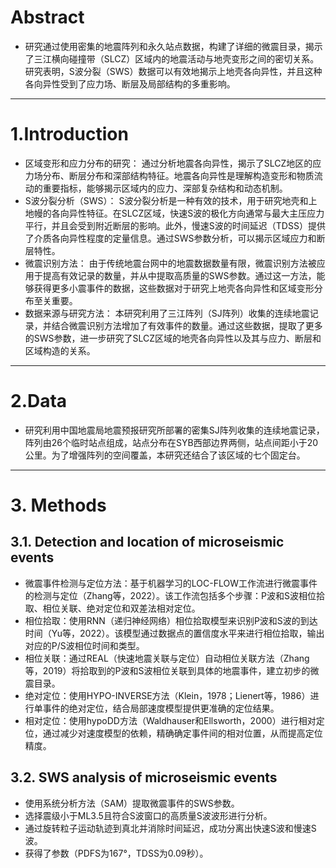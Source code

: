 # Abstract
- 研究通过使用密集的地震阵列和永久站点数据，构建了详细的微震目录，揭示了三江横向碰撞带（SLCZ）区域内的地震活动与地壳变形之间的密切关系。研究表明，S波分裂（SWS）数据可以有效地揭示上地壳各向异性，并且这种各向异性受到了应力场、断层及局部结构的多重影响。
---
# 1.Introduction
- 区域变形和应力分布的研究：
通过分析地震各向异性，揭示了SLCZ地区的应力场分布、断层分布和深部结构特征。地震各向异性是理解构造变形和物质流动的重要指标，能够揭示区域内的应力、深部复杂结构和动态机制。
- S波分裂分析（SWS）：
S波分裂分析是一种有效的技术，用于研究地壳和上地幔的各向异性特征。在SLCZ区域，快速S波的极化方向通常与最大主压应力平行，并且会受到附近断层的影响。此外，慢速S波的时间延迟（TDSS）提供了介质各向异性程度的定量信息。通过SWS参数分析，可以揭示区域应力和断层特性。
- 微震识别方法：
由于传统地震台网中的地震数据数量有限，微震识别方法被应用于提高有效记录的数量，并从中提取高质量的SWS参数。通过这一方法，能够获得更多小震事件的数据，这些数据对于研究上地壳各向异性和区域变形分布至关重要。
- 数据来源与研究方法：
本研究利用了三江阵列（SJ阵列）收集的连续地震记录，并结合微震识别方法增加了有效事件的数量。通过这些数据，提取了更多的SWS参数，进一步研究了SLCZ区域的地壳各向异性以及其与应力、断层和区域构造的关系。
---
# 2.Data
- 研究利用中国地震局地震预报研究所部署的密集SJ阵列收集的连续地震记录，阵列由26个临时站点组成，站点分布在SYB西部边界两侧，站点间距小于20公里。为了增强阵列的空间覆盖，本研究还结合了该区域的七个固定台。
---
# 3. Methods
## 3.1. Detection and location of microseismic events
- 微震事件检测与定位方法：基于机器学习的LOC-FLOW工作流进行微震事件的检测与定位（Zhang等，2022）。该工作流包括多个步骤：P波和S波相位拾取、相位关联、绝对定位和双差法相对定位。
- 相位拾取：使用RNN（递归神经网络）相位拾取模型来识别P波和S波的到达时间（Yu等，2022）。该模型通过数据点的置信度水平来进行相位拾取，输出对应的P/S波相位时间和类型。
- 相位关联：通过REAL（快速地震关联与定位）自动相位关联方法（Zhang等，2019）将拾取到的P波和S波相位关联到具体的地震事件，建立初步的微震目录。
- 绝对定位：使用HYPO-INVERSE方法（Klein，1978；Lienert等，1986）进行单事件的绝对定位，结合局部速度模型提供更准确的定位结果。
- 相对定位：使用hypoDD方法（Waldhauser和Ellsworth，2000）进行相对定位，通过减少对速度模型的依赖，精确确定事件间的相对位置，从而提高定位精度。
## 3.2. SWS analysis of microseismic events
- 使用系统分析方法（SAM）提取微震事件的SWS参数。
- 选择震级小于ML3.5且符合S波窗口的高质量S波波形进行分析。
- 通过旋转粒子运动轨迹到真北并消除时间延迟，成功分离出快速S波和慢速S波。
- 获得了参数（PDFS为167°，TDSS为0.09秒）。




